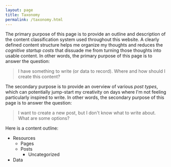 ```yaml
---
layout: page
title: Taxonomy
permalink: /taxonomy.html
---
```

The primary purpose of this page is to provide an outline and description of the content classification system used throughout this website. A clearly defined content structure helps me organize my thoughts and reduces the *cognitive startup costs* that dissuade me from turning those thoughts into usable content. In other words, the primary purpose of this page is to answer the question:

> I have something to write (or data to record). Where and how should I create this content?

The secondary purpose is to provide an overview of various *post types*, which can potentially jump-start my creativity on days where I'm not feeling particularly inspired to write. In other words, the secondary purpose of this page is to answer the question:

> I want to create a new post, but I don't know what to write about. What are some options?

Here is a content outline:

* Resources
    * Pages
    * Posts
        * Uncategorized
* Data
